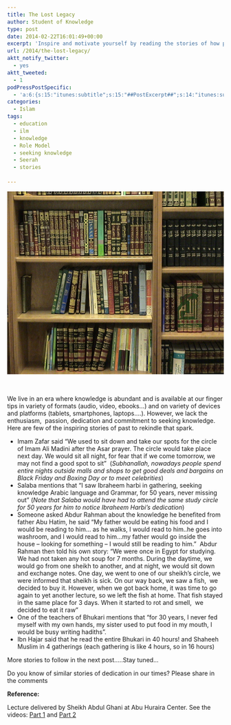 ```yaml
---
title: The Lost Legacy
author: Student of Knowledge
type: post
date: 2014-02-22T16:01:49+00:00
excerpt: 'Inspire and motivate yourself by reading the stories of how people in the past '
url: /2014/the-lost-legacy/
aktt_notify_twitter:
  - yes
aktt_tweeted:
  - 1
podPressPostSpecific:
  - 'a:6:{s:15:"itunes:subtitle";s:15:"##PostExcerpt##";s:14:"itunes:summary";s:15:"##PostExcerpt##";s:15:"itunes:keywords";s:17:"##WordPressCats##";s:13:"itunes:author";s:10:"##Global##";s:15:"itunes:explicit";s:2:"No";s:12:"itunes:block";s:2:"No";}'
categories:
  - Islam
tags:
  - education
  - ilm
  - knowledge
  - Role Model
  - seeking knowledge
  - Seerah
  - stories

---
```

<p style="text-align: center;">
  <a href="/wp-content/uploads/2014/02/Library_2_3-31-07.jpg"><img class="aligncenter  wp-image-2112" alt="Library_2_3-31-07" src="/wp-content/uploads/2014/02/Library_2_3-31-07.jpg" width="564" height="424" /></a>
</p>

&nbsp;

We live in an era where knowledge is abundant and is available at our finger tips in variety of formats (audio, video, ebooks&#8230;) and on variety of devices and platforms (tablets, smartphones, laptops&#8230;.). However, we lack the enthusiasm,  passion, dedication and commitment to seeking knowledge. Here are few of the inspiring stories of past to rekindle that spark.

  * Imam Zafar said &#8220;We used to sit down and take our spots for the circle of Imam Ali Madini after the Asar prayer. The circle would take place next day. We would sit all night, for fear that if we come tomorrow, we may not find a good spot to sit&#8221;  (_Subhanallah, nowadays people spend entire nights outside malls and shops to get good deals and bargains on Black Friday and Boxing Day or to meet celebrities_)
  * Salaba mentions that &#8220;I saw Ibraheem harbi in gathering, seeking knowledge Arabic language and Grammar, for 50 years, never missing out&#8221; (_Note that Salaba would have had to attend the same study circle for 50 years for him to notice Ibraheem Harbi&#8217;s dedication_)
  * Someone asked Abdur Rahman about the knowledge he benefited from father Abu Hatim, he said &#8220;My father would be eating his food and I would be reading to him&#8230; as he walks, I would read to him..he goes into washroom, and I would read to him&#8230;my father would go inside the house &#8211; looking for something &#8211; I would still be reading to him.&#8221;  Abdur Rahman then told his own story: &#8220;We were once in Egypt for studying. We had not taken any hot soup for 7 months. During the daytime, we would go from one sheikh to another, and at night, we would sit down and exchange notes. One day, we went to one of our sheikh&#8217;s circle, we were informed that sheikh is sick. On our way back, we saw a fish,  we decided to buy it. However, when we got back home, it was time to go again to yet another lecture, so we left the fish at home. That fish stayed in the same place for 3 days. When it started to rot and smell,  we decided to eat it raw&#8221;
  * One of the teachers of Bhukari mentions that &#8220;for 30 years, I never fed myself with my own hands, my sister used to put food in my mouth, I would be busy writing hadiths&#8221;.
  * Ibn Hajar said that he read the entire Bhukari in 40 hours! and Shaheeh Muslim in 4 gatherings (each gathering is like 4 hours, so in 16 hours)

More stories to follow in the next post&#8230;..Stay tuned&#8230;

Do you know of similar stories of dedication in our times? Please share in the comments

**Reference:**

Lecture delivered by Sheikh Abdul Ghani at Abu Huraira Center. See the videos: <a href="http://bit.ly/1kOBeyU" target="_blank">Part 1</a> and <a href="http://bit.ly/N3xY4l" target="_blank">Part 2</a>

&nbsp;

&nbsp;